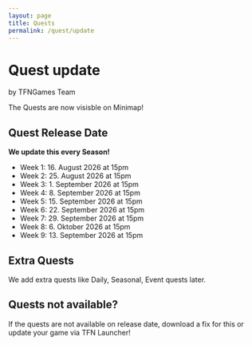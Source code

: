 ```yaml
---
layout: page
title: Quests
permalink: /quest/update
---
```

<!--
![Fortnite Quest](https://preview.redd.it/y7g6p7ix13y21.png?auto=webp&s=300826ee46e83e2510ac2dd9fc2ee3077151c2ec)
-->
# Quest update

by TFNGames Team


The Quests are now visisble on Minimap!

## Quest Release Date
**We update this every Season!**

- Week 1: 16. August 2026 at 15pm
- Week 2: 25. August 2026 at 15pm
- Week 3: 1. September 2026 at 15pm
- Week 4: 8. September 2026 at 15pm
- Week 5: 15. September 2026 at 15pm
- Week 6: 22. September 2026 at 15pm
- Week 7: 29. September 2026 at 15pm
- Week 8: 6. Oktober 2026 at 15pm
- Week 9: 13. September 2026 at 15pm

## Extra Quests
We add extra quests like Daily, Seasonal, Event quests later.

## Quests not available?
If the quests are not available on release date, download a fix for this or update your game via TFN Launcher!
